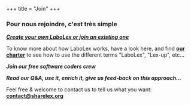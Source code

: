 +++
title = "Join"
+++

### Pour nous rejoindre, c'est très simple

[***Create your own LaboLex or join an existing one***][labolex]

To know more about how LaboLex works, have a look here, and find
[**our charter**][charter] to see how to use the different terms "LaboLex",
"Lex-up", etc…

***Join our free software coders crew***

***Read our Q&A, use it, enrich it, give us feed-back on this approach…***

Feel free & welcome to contact us to tell us what you want: **<contact@sharelex.org>**

[charter]: /join/charter
[labolex]: /labolex
